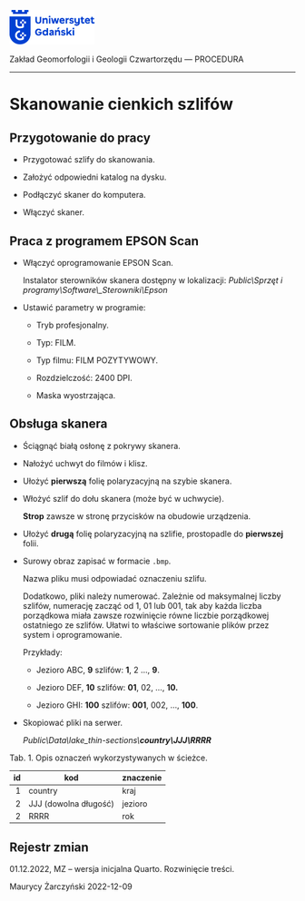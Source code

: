 
<div fig-alt="Logo: Uniwersytet Gdański" fig-align="left">

[<img src="images/log-ug_pl.png" width="150" />](https://geomorfologia.ug.edu.pl)

</div>

Zakład Geomorfologii i Geologii Czwartorzędu — PROCEDURA

------------------------------------------------------------------------

# Skanowanie cienkich szlifów

## Przygotowanie do pracy

- Przygotować szlify do skanowania.

- Założyć odpowiedni katalog na dysku.

- Podłączyć skaner do komputera.

- Włączyć skaner.

## Praca z programem EPSON Scan

- Włączyć oprogramowanie EPSON Scan.

  Instalator sterowników skanera dostępny w lokalizacji: *Public\Sprzęt
  i programy\Software\\\_Sterowniki\Epson*

- Ustawić parametry w programie:

  - Tryb profesjonalny.

  - Typ: FILM.

  - Typ filmu: FILM POZYTYWOWY.

  - Rozdzielczość: 2400 DPI.

  - Maska wyostrzająca.

## Obsługa skanera

- Ściągnąć białą osłonę z pokrywy skanera.

- Nałożyć uchwyt do filmów i klisz.

- Ułożyć **pierwszą** folię polaryzacyjną na szybie skanera.

- Włożyć szlif do dołu skanera (może być w uchwycie).

  **Strop** zawsze w stronę przycisków na obudowie urządzenia.

- Ułożyć **drugą** folię polaryzacyjną na szlifie, prostopadle do
  **pierwszej** folii.

- Surowy obraz zapisać w formacie `.bmp`.

  Nazwa pliku musi odpowiadać oznaczeniu szlifu.

  Dodatkowo, pliki należy numerować. Zależnie od maksymalnej liczby
  szlifów, numerację zacząć od 1, 01 lub 001, tak aby każda liczba
  porządkowa miała zawsze rozwinięcie równe liczbie porządkowej
  ostatniego ze szlifów. Ułatwi to właściwe sortowanie plików przez
  system i oprogramowanie.

  Przykłady:

  - Jezioro ABC, **9** szlifów: **1**, 2 …, **9**.

  - Jezioro DEF, **10** szlifów: **01**, 02, …, **10.**

  - Jezioro GHI: **100** szlifów: **001**, 002, …, **100**.

- Skopiować pliki na serwer.

  *Public\Data\lake_thin-sections\\**country\JJJ\RRRR***

Tab. 1. Opis oznaczeń wykorzystywanych w ścieżce.

|  id | kod                   | znaczenie |
|----:|-----------------------|-----------|
|   1 | country               | kraj      |
|   2 | JJJ (dowolna długość) | jezioro   |
|   2 | RRRR                  | rok       |

## Rejestr zmian

01.12.2022, MZ – wersja inicjalna Quarto. Rozwinięcie treści.

Maurycy Żarczyński 2022-12-09
